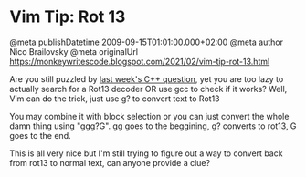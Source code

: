 # Vim Tip: Rot 13

@meta publishDatetime 2009-09-15T01:01:00.000+02:00
@meta author Nico Brailovsky
@meta originalUrl https://monkeywritescode.blogspot.com/2021/02/vim-tip-rot-13.html

Are you still puzzled by [last week's C++ question](/md_blog/2009/0910_Cincrediblyuselessstuff.md), yet you are too lazy to actually search for a Rot13 decoder OR use gcc to check if it works? Well, Vim can do the trick, just use g? to convert text to Rot13

You may combine it with block selection or you can just convert the whole damn thing using "ggg?G". gg goes to the beggining, g? converts to rot13, G goes to the end.

This is all very nice but I'm still trying to figure out a way to convert back from rot13 to normal text, can anyone provide a clue?

